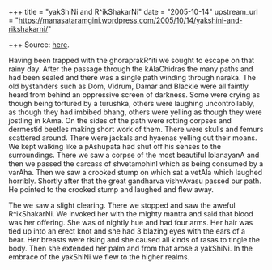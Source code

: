 +++
title = "yakShiNi and R^ikShakarNi"
date = "2005-10-14"
upstream_url = "https://manasataramgini.wordpress.com/2005/10/14/yakshini-and-rikshakarni/"

+++
Source: [here](https://manasataramgini.wordpress.com/2005/10/14/yakshini-and-rikshakarni/).

Having been trapped with the ghoraprakR^iti we sought to escape on that rainy day. After the passage through the kAlaChidras the many paths and had been sealed and there was a single path winding through naraka. The old bystanders such as Dom, Vidrum, Damar and Blackie were all faintly heard from behind an oppressive screen of darkness. Some were crying as though being tortured by a turushka, others were laughing uncontrollably, as though they had imbibed bhang, others were yelling as though they were jostling in kAma. On the sides of the path were rotting corpses and dermestid beetles making short work of them. There were skulls and femurs scattered around. There were jackals and hyaenas yelling out their moans. We kept walking like a pAshupata had shut off his senses to the surroundings. There we saw a corpse of the most beautiful lolanayanA and then we passed the carcass of shvetamohinI which as being consumed by a varAha. Then we saw a crooked stump on which sat a vetAla which laughed horribly. Shortly after that the great gandharva vishvAvasu passed our path. He pointed to the crooked stump and laughed and flew away.

The we saw a slight clearing. There we stopped and saw the aweful R^ikShakarNi. We invoked her with the mighty mantra and said that blood was her offering. She was of nightly hue and had four arms. Her hair was tied up into an erect knot and she had 3 blazing eyes with the ears of a bear. Her breasts were rising and she caused all kinds of rasas to tingle the body. Then she extended her palm and from that arose a yakShiNi. In the embrace of the yakShiNi we flew to the higher realms.

